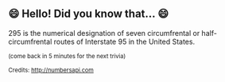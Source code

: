 ## :smile: Hello! Did you know that... :smile:
295 is the numerical designation of seven circumfrental or half-circumfrental routes of Interstate 95 in the United States.

<sup>(come back in 5 minutes for the next trivia)</sup>


<sup>Credits: http://numbersapi.com</sup>
